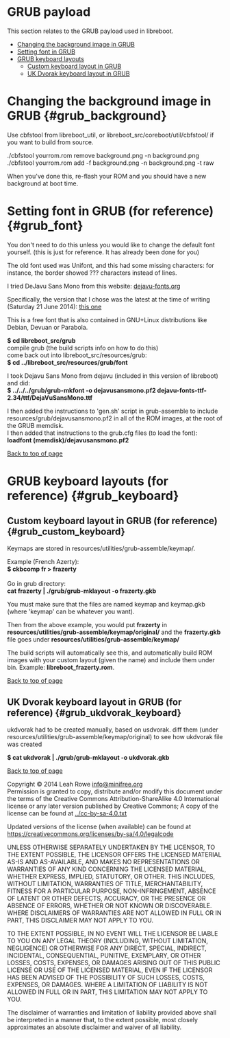 
GRUB payload 
============

This section relates to the GRUB payload used in libreboot.


-   [Changing the background image in GRUB](#grub_background)
-   [Setting font in GRUB](#grub_font)
-   [GRUB keyboard layouts](#grub_keyboard)
    -   [Custom keyboard layout in GRUB](#grub_custom_keyboard)
    -   [UK Dvorak keyboard layout in GRUB](#grub_ukdvorak_keyboard)



Changing the background image in GRUB {#grub_background}
=====================================

Use cbfstool from libreboot\_util, or
libreboot\_src/coreboot/util/cbfstool/ if you want to build from source.

./cbfstool yourrom.rom remove background.png -n background.png\
./cbfstool yourrom.rom add -f background.png -n background.png -t raw

When you've done this, re-flash your ROM and you should have a new
background at boot time.



Setting font in GRUB (for reference) {#grub_font}
====================================

You don't need to do this unless you would like to change the default
font yourself. (this is just for reference. It has already been done for
you)

The old font used was Unifont, and this had some missing characters: for
instance, the border showed ??? characters instead of lines.

I tried DeJavu Sans Mono from this website:
[dejavu-fonts.org](http://dejavu-fonts.org/wiki/Download)

Specifically, the version that I chose was the latest at the time of
writing (Saturday 21 June 2014): [this
one](http://sourceforge.net/projects/dejavu/files/dejavu/2.34/dejavu-fonts-ttf-2.34.tar.bz2)

This is a free font that is also contained in GNU+Linux distributions
like Debian, Devuan or Parabola.

**\$ cd libreboot\_src/grub**\
compile grub (the build scripts info on how to do this)\
come back out into libreboot\_src/resources/grub:\
**\$ cd ../libreboot\_src/resources/grub/font**

I took Dejavu Sans Mono from dejavu (included in this version of
libreboot) and did:\
**\$ ../../../grub/grub-mkfont -o dejavusansmono.pf2
dejavu-fonts-ttf-2.34/ttf/DejaVuSansMono.ttf**

I then added the instructions to 'gen.sh' script in grub-assemble to
include resources/grub/dejavusansmono.pf2 in all of the ROM images, at
the root of the GRUB memdisk.\
I then added that instructions to the grub.cfg files (to load the
font):\
**loadfont (memdisk)/dejavusansmono.pf2**

[Back to top of page](#pagetop)



GRUB keyboard layouts (for reference) {#grub_keyboard}
=====================================


Custom keyboard layout in GRUB (for reference) {#grub_custom_keyboard}
----------------------------------------------

Keymaps are stored in resources/utilities/grub-assemble/keymap/.

Example (French Azerty):\
**\$ ckbcomp fr > frazerty**\
\
Go in grub directory:\
**cat frazerty | ./grub/grub-mklayout -o frazerty.gkb**

You must make sure that the files are named keymap and keymap.gkb (where
'keymap' can be whatever you want).

Then from the above example, you would put **frazerty** in
**resources/utilities/grub-assemble/keymap/original/** and the
**frazerty.gkb** file goes under
**resources/utilities/grub-assemble/keymap/**

The build scripts will automatically see this, and automatically build
ROM images with your custom layout (given the name) and include them
under bin. Example: **libreboot\_frazerty.rom**.

[Back to top of page](#pagetop)



UK Dvorak keyboard layout in GRUB (for reference) {#grub_ukdvorak_keyboard}
-------------------------------------------------

ukdvorak had to be created manually, based on usdvorak. diff them (under
resources/utilities/grub-assemble/keymap/original) to see how ukdvorak
file was created

**\$ cat ukdvorak | ./grub/grub-mklayout -o ukdvorak.gkb**

[Back to top of page](#pagetop)




Copyright © 2014 Leah Rowe <info@minifree.org>\
Permission is granted to copy, distribute and/or modify this document
under the terms of the Creative Commons Attribution-ShareAlike 4.0
International license or any later version published by Creative
Commons; A copy of the license can be found at
[../cc-by-sa-4.0.txt](../cc-by-sa-4.0.txt)

Updated versions of the license (when available) can be found at
<https://creativecommons.org/licenses/by-sa/4.0/legalcode>

UNLESS OTHERWISE SEPARATELY UNDERTAKEN BY THE LICENSOR, TO THE EXTENT
POSSIBLE, THE LICENSOR OFFERS THE LICENSED MATERIAL AS-IS AND
AS-AVAILABLE, AND MAKES NO REPRESENTATIONS OR WARRANTIES OF ANY KIND
CONCERNING THE LICENSED MATERIAL, WHETHER EXPRESS, IMPLIED, STATUTORY,
OR OTHER. THIS INCLUDES, WITHOUT LIMITATION, WARRANTIES OF TITLE,
MERCHANTABILITY, FITNESS FOR A PARTICULAR PURPOSE, NON-INFRINGEMENT,
ABSENCE OF LATENT OR OTHER DEFECTS, ACCURACY, OR THE PRESENCE OR ABSENCE
OF ERRORS, WHETHER OR NOT KNOWN OR DISCOVERABLE. WHERE DISCLAIMERS OF
WARRANTIES ARE NOT ALLOWED IN FULL OR IN PART, THIS DISCLAIMER MAY NOT
APPLY TO YOU.

TO THE EXTENT POSSIBLE, IN NO EVENT WILL THE LICENSOR BE LIABLE TO YOU
ON ANY LEGAL THEORY (INCLUDING, WITHOUT LIMITATION, NEGLIGENCE) OR
OTHERWISE FOR ANY DIRECT, SPECIAL, INDIRECT, INCIDENTAL, CONSEQUENTIAL,
PUNITIVE, EXEMPLARY, OR OTHER LOSSES, COSTS, EXPENSES, OR DAMAGES
ARISING OUT OF THIS PUBLIC LICENSE OR USE OF THE LICENSED MATERIAL, EVEN
IF THE LICENSOR HAS BEEN ADVISED OF THE POSSIBILITY OF SUCH LOSSES,
COSTS, EXPENSES, OR DAMAGES. WHERE A LIMITATION OF LIABILITY IS NOT
ALLOWED IN FULL OR IN PART, THIS LIMITATION MAY NOT APPLY TO YOU.

The disclaimer of warranties and limitation of liability provided above
shall be interpreted in a manner that, to the extent possible, most
closely approximates an absolute disclaimer and waiver of all liability.

